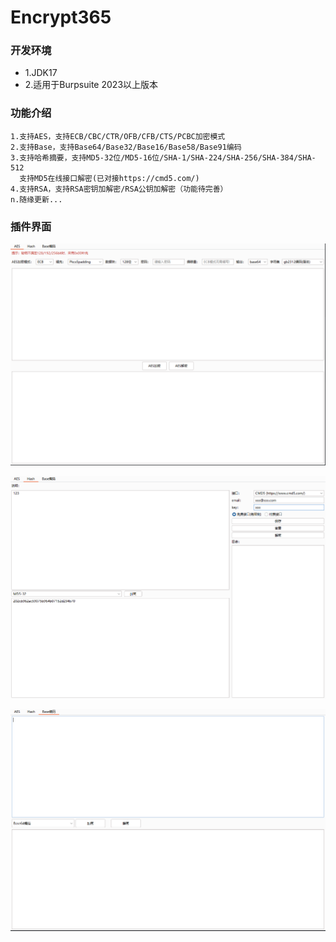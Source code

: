 # Encrypt365

### 开发环境

- 1.JDK17
- 2.适用于Burpsuite 2023以上版本

### 功能介绍
    1.支持AES，支持ECB/CBC/CTR/OFB/CFB/CTS/PCBC加密模式
    2.支持Base，支持Base64/Base32/Base16/Base58/Base91编码
    3.支持哈希摘要，支持MD5-32位/MD5-16位/SHA-1/SHA-224/SHA-256/SHA-384/SHA-512
      支持MD5在线接口解密(已对接https://cmd5.com/)
    4.支持RSA，支持RSA密钥加解密/RSA公钥加解密（功能待完善）
    n.随缘更新...

### 插件界面

![img.png](images/img1.png)

![img.png](images/img2.png)

![img.png](images/img3.png)